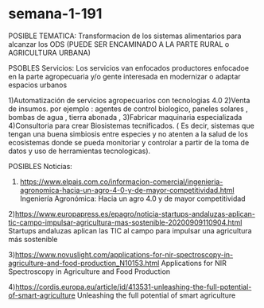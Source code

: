 # semana-1-191


POSIBLE TEMATICA:
Transformacion de los sistemas alimentarios para alcanzar los ODS (PUEDE SER ENCAMINADO A LA PARTE RURAL o AGRICULTURA URBANA) 

PSOBLES Servicios:
Los servicios van enfocados productores enfocadoe en la parte agropecuaria y/o gente interesada en modernizar o adaptar espacios urbanos

1)Automatización de servicios agropecuarios con tecnologias 4.0
2)Venta de insumos. por ejemplo : agentes de control biologico, paneles solares , bombas de agua , tierra abonada ,
3)Fabricar maquinaria especializada
4)Consultoria para crear Biosistemas tecnificados. ( Es decir, sistemas que tengan una buena simbiosis entre especies y no atenten a la salud de los ecosistemas donde se pueda monitoriar y controlar a partir de la toma de datos y uso de herramientas tecnologicas).

POSIBLES Noticias:

1) https://www.elpais.com.co/informacion-comercial/ingenieria-agronomica-hacia-un-agro-4-0-y-de-mayor-competitividad.html
Ingeniería Agronómica: Hacia un agro 4.0 y de mayor competitividad

2)https://www.europapress.es/epagro/noticia-startups-andaluzas-aplican-tic-campo-impulsar-agricultura-mas-sostenible-20200909110904.html
Startups andaluzas aplican las TIC al campo para impulsar una agricultura más sostenible

3)https://www.novuslight.com/applications-for-nir-spectroscopy-in-agriculture-and-food-production_N10153.html
Applications for NIR Spectroscopy in Agriculture and Food Production

4)https://cordis.europa.eu/article/id/413531-unleashing-the-full-potential-of-smart-agriculture
Unleashing the full potential of smart agriculture


